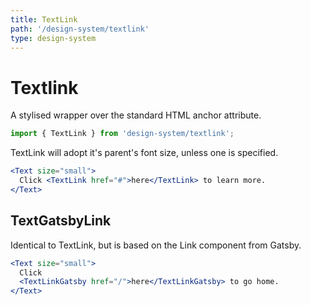 ```yaml
---
title: TextLink
path: '/design-system/textlink'
type: design-system
---
```


# Textlink

A stylised wrapper over the standard HTML anchor attribute.

```jsx
import { TextLink } from 'design-system/textlink';
```

TextLink will adopt it's parent's font size, unless one is specified.

```jsx live
<Text size="small">
  Click <TextLink href="#">here</TextLink> to learn more.
</Text>
```

## TextGatsbyLink

Identical to TextLink, but is based on the Link component from Gatsby.

```jsx live
<Text size="small">
  Click
  <TextLinkGatsby href="/">here</TextLinkGatsby> to go home.
</Text>
```
